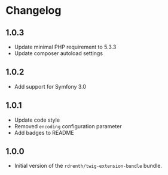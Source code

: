 # Changelog

## 1.0.3
* Update minimal PHP requirement to 5.3.3
* Update composer autoload settings

## 1.0.2
* Add support for Symfony 3.0

## 1.0.1
* Update code style
* Removed `encoding` configuration parameter
* Add badges to README

## 1.0.0
* Initial version of the `rdrenth/twig-extension-bundle` bundle.